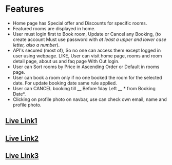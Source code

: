 # Features

  

- Home page has Special offer and Discounts for specific rooms.
-  Featured rooms are displayed in home.
- User must login first to Book room, Update or Cancel any Booking, (to create account Must use password with *at least a upper and lower case letter, also a number*).
- API's secured (most of), So no one can access them except logged in user using webpage. LIKE, User can visit home page, rooms and room detail page, about us and faq page With Out login.
- User can Sort rooms by Price in Ascending Order or Default in rooms page.
- User can book a room only if no one booked the room for the selected date. For update booking date same rule applied.
- User can CANCEL booking  till __ Before 1day Left __  * from Booking Date*.
- Clicking on profile photo on navbar, use can check own email, name and profile photo.



  

## [Live Link1](https://stars-hotel.web.app/)
## [Live Link2](https://stars-hotel.firebaseapp.com/)
## [Live Link3](https://vocal-begonia-dad2f7.netlify.app/)
